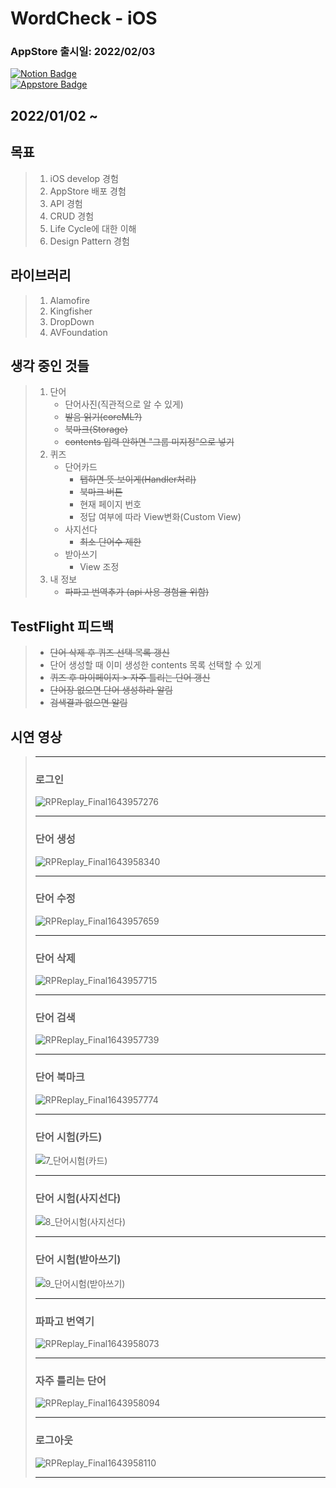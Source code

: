 # WordCheck - iOS 
### AppStore 출시일: 2022/02/03  
[![Notion Badge](https://img.shields.io/badge/-Notion-white?style=flat&logo=Notion&logoColor=black)](https://www.notion.so/WordCheck-43b78f5f3a0e4a7e9c75cc1d9be90314)  
[![Appstore Badge](https://img.shields.io/badge/-Appstore-white?style=flat&logo=Appstore&logoColor=#0D96F6)](https://apps.apple.com/kor/app/wordcheck/id1608211521)  
## 2022/01/02 ~
## 목표
>  1. iOS develop 경험
>  2. AppStore 배포 경험
>  3. API 경험
>  4. CRUD 경험
>  5. Life Cycle에 대한 이해
>  6. Design Pattern 경험
 
## 라이브러리
>  1. Alamofire
>  2. Kingfisher
>  3. DropDown
>  4. AVFoundation
 
## 생각 중인 것들
> 1. 단어  
>    * 단어사진(직관적으로 알 수 있게)
>    * ~~발음 읽기(coreML?)~~
>    * ~~북마크(Storage)~~  
>    * ~~contents 입력 안하면 "그룹 미지정"으로 넣기~~
> 2. 퀴즈  
>    * 단어카드
>       * ~~탭하면 뜻 보이게(Handler처리)~~
>       * ~~북마크 버튼~~
>       * 현재 페이지 번호
>       * 정답 여부에 따라 View변화(Custom View)
>    * 사지선다
>       * ~~최소 단어수 제한~~
>    * 받아쓰기
>       * View 조정
> 3. 내 정보
>    * ~~파파고 번역추가 (api 사용 경험을 위함)~~

## TestFlight 피드백
>   * ~~단어 삭제 후 퀴즈 선택 목록 갱신~~
>   * 단어 생성할 때 이미 생성한 contents 목록 선택할 수 있게
>   * ~~퀴즈 후 마이페이지 > 자주 틀리는 단어 갱신~~
>   * ~~단어장 없으면 단어 생성하라 알림~~
>   * ~~검색결과 없으면 알림~~

## 시연 영상
> ---
> ### 로그인
> ![RPReplay_Final1643957276](https://user-images.githubusercontent.com/49361214/152498972-0eca8d96-c9fb-4d3d-ba3e-d56fccbfb932.gif)
>  
> ---
> ### 단어 생성
> ![RPReplay_Final1643958340](https://user-images.githubusercontent.com/49361214/152499510-b8cfa9ec-c76b-450a-81c0-17c08d05e4a5.gif)
>   
> ---
> ### 단어 수정
> ![RPReplay_Final1643957659](https://user-images.githubusercontent.com/49361214/152499471-03f7a927-e335-48d7-84af-09461c1e8a38.gif)
>   
> ---   
> ### 단어 삭제
> ![RPReplay_Final1643957715](https://user-images.githubusercontent.com/49361214/152499668-89c21932-5006-42df-9e06-228c44a6059c.gif)
>   
> ---   
> ### 단어 검색
> ![RPReplay_Final1643957739](https://user-images.githubusercontent.com/49361214/152499534-9f4d4fa2-39e2-489f-8325-911e06e8edda.gif)
>   
> ---   
> ### 단어 북마크
> ![RPReplay_Final1643957774](https://user-images.githubusercontent.com/49361214/152499565-6f57ed99-3637-401f-99fd-1c5980446a27.gif)
>   
> ---   
> ### 단어 시험(카드)
> ![7_단어시험(카드)](https://user-images.githubusercontent.com/49361214/152500412-d7a62fec-c595-4d88-bb90-5999c87b6981.gif)
>   
> ---   
> ### 단어 시험(사지선다)
> ![8_단어시험(사지선다)](https://user-images.githubusercontent.com/49361214/152500441-dd299b8b-0329-42e8-86df-612e1db4d2c9.gif)
>   
> ---   
> ### 단어 시험(받아쓰기)
> ![9_단어시험(받아쓰기)](https://user-images.githubusercontent.com/49361214/152500464-65b8eac9-0f15-477b-9583-2b02611bb7de.gif)
>   
> ---   
> ### 파파고 번역기
> ![RPReplay_Final1643958073](https://user-images.githubusercontent.com/49361214/152500542-835ee3f6-efaf-44b1-9c02-bb27ce7531f3.gif)
>   
> ---   
> ### 자주 틀리는 단어
> ![RPReplay_Final1643958094](https://user-images.githubusercontent.com/49361214/152500560-f2016cf8-ec3f-4fb1-b9e9-f8c85dcc3bf6.gif)
>   
> ---   
> ### 로그아웃
> ![RPReplay_Final1643958110](https://user-images.githubusercontent.com/49361214/152500621-61f207ec-1dee-4560-9d24-cc9cedadae10.gif)
>  
> ---   
